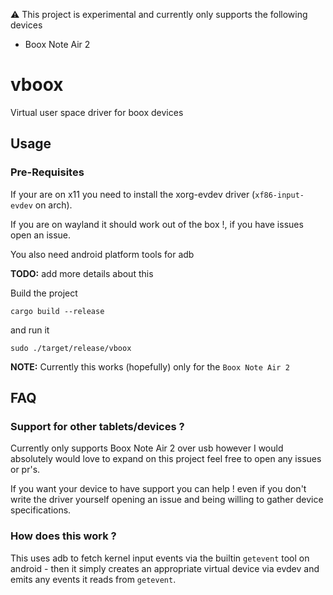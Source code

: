 ⚠️  This project is experimental and currently only supports the following devices
* Boox Note Air 2

# vboox

Virtual user space driver for boox devices

## Usage

### Pre-Requisites

If your are on x11 you need to install the xorg-evdev driver (`xf86-input-evdev` on arch).

If you are on wayland it should work out of the box !, if you have
issues open an issue.

You also need android platform tools for adb

**TODO:** add more details about this

Build the project
```
cargo build --release
```
and run it
```
sudo ./target/release/vboox
```
**NOTE:** Currently this works (hopefully) only for the `Boox Note Air 2`

## FAQ

### Support for other tablets/devices ?

Currently only supports Boox Note Air 2 over usb however I would absolutely would love to expand on this project feel free to open any issues or pr's.

If you want your device to have support you can help ! even if you don't write the driver yourself opening an issue and being willing to gather device specifications.

### How does this work ?

This uses adb to fetch kernel input events via the builtin `getevent` tool on android - then it simply creates an appropriate virtual device via evdev and emits any events it reads from `getevent`.
